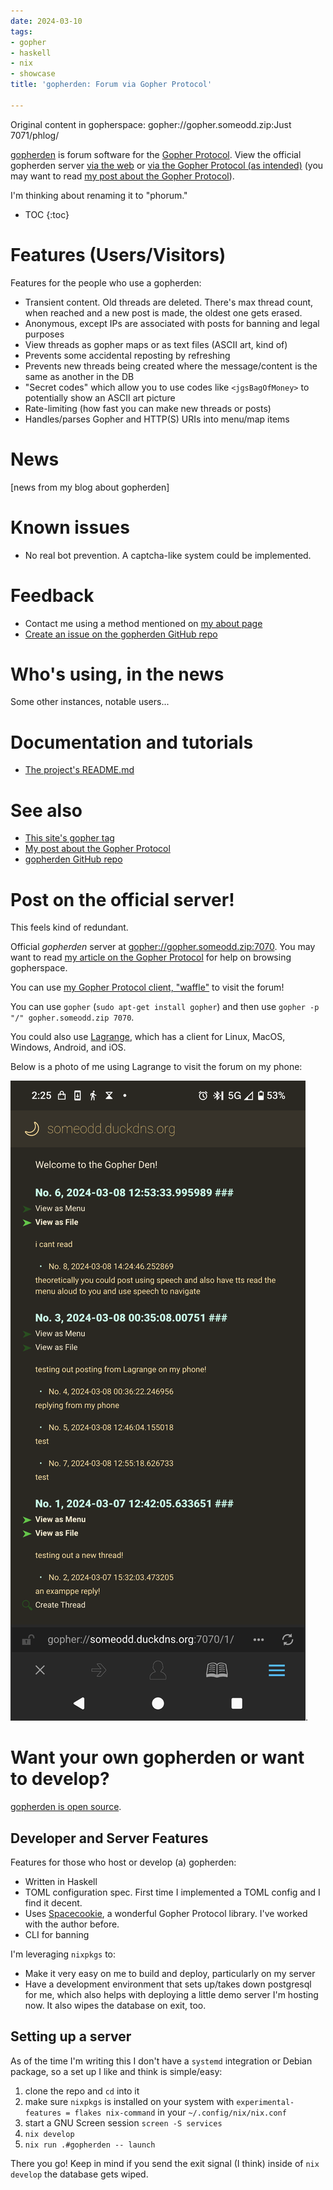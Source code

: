 ```yaml
---
date: 2024-03-10
tags:
- gopher
- haskell
- nix
- showcase
title: 'gopherden: Forum via Gopher Protocol'

---
```

Original content in gopherspace: gopher://gopher.someodd.zip:Just 7071/phlog/


[gopherden](https://github.com/someodd/gopherden/) is forum software for the [Gopher Protocol](/tags/gopher). View the official gopherden server [via the web](https://gopher.floodgap.com/gopher/gw?a=gopher%3A%2F%2Fgopher.someodd.zip%3A7070%2F) or [via the Gopher Protocol (as intended)](gopher://gopher.someodd.zip:7070/) (you may want to read [my post about the Gopher Protocol](/notes/gopher)).

I'm thinking about renaming it to "phorum."

* TOC
{:toc}

# Features (Users/Visitors)

Features for the people who use a gopherden:

* Transient content. Old threads are deleted. There's max thread count, when reached and a new post is made, the oldest one gets erased.
* Anonymous, except IPs are associated with posts for banning and legal purposes
* View threads as gopher maps or as text files (ASCII art, kind of)
* Prevents some accidental reposting by refreshing
* Prevents new threads being created where the message/content is the same as another in the DB
* "Secret codes" which allow you to use codes like `<jgsBagOfMoney>` to potentially show an ASCII art picture
* Rate-limiting (how fast you can make new threads or posts)
* Handles/parses Gopher and HTTP(S) URIs into menu/map items

# News

[news from my blog about gopherden]

# Known issues

* No real bot prevention. A captcha-like system could be implemented.

# Feedback

* Contact me using a method mentioned on [my about page](/about)
* [Create an issue on the gopherden GitHub repo](https://github.com/someodd/gopherden/issues)

# Who's using, in the news

Some other instances, notable users...

# Documentation and tutorials

* [The project's README.md](https://github.com/someodd/gopherden/blob/master/README.md)

# See also

* [This site's gopher tag](/tags/gopher)
* [My post about the Gopher Protocol](/notes/gopher)
* [gopherden GitHub repo](https://github.com/someodd/gopherden)

# Post on the official server!

This feels kind of redundant.

Official *gopherden* server at [gopher://gopher.someodd.zip:7070](gopher://gopher.someodd.zip:7070). You may want to read [my article on the Gopher Protocol](/notes/gopher) for help on browsing gopherspace.

You can use [my Gopher Protocol client, "waffle"](/showcase/waffle) to visit the forum!

You can use `gopher` (`sudo apt-get install gopher`) and then use `gopher -p "/" gopher.someodd.zip 7070`.

You could also use [Lagrange](https://gmi.skyjake.fi/lagrange/), which has a
client for Linux, MacOS, Windows, Android, and iOS.

Below is a photo of me using Lagrange to visit the forum on my phone:

![Langrange client on a phone, visiting a gopherden forum](/assets/showcase/gopherden/lagrange-gopherden-phone.png).

# Want your own gopherden or want to develop?

[gopherden is open source](https://github.com/someodd/gopherden).

## Developer and Server Features

Features for those who host or develop (a) gopherden:

* Written in Haskell
* TOML configuration spec. First time I implemented a TOML config and I find it decent.
* Uses [Spacecookie](https://github.com/sternenseemann/spacecookie), a wonderful Gopher Protocol library. I've worked with the author before.
* CLI for banning

I'm leveraging `nixpkgs` to:

  * Make it very easy on me to build and deploy, particularly on my server
  * Have a development environment that sets up/takes down postgresql for
    me, which also helps with deploying a little demo server I'm hosting
    now. It also wipes the database on exit, too.

## Setting up a server

As of the time I'm writing this I don't have a `systemd` integration or Debian
package, so a set up I like and think is simple/easy:

1. clone the repo and `cd` into it
1. make sure `nixpkgs` is installed on your
   system with `experimental-features = flakes nix-command` in your
   `~/.config/nix/nix.conf`
1. start a GNU Screen session `screen -S services`
1. `nix develop`
1. `nix run .#gopherden -- launch`

There you go! Keep in mind if you send the exit signal (I think) inside of `nix
develop` the database gets wiped.

